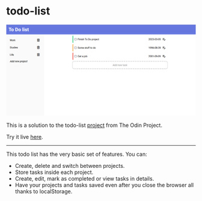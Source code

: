 # todo-list

![alt text](https://raw.githubusercontent.com/evorition/todo-list/master/img.png "Todo list")

This is a solution to the todo-list [project](https://www.theodinproject.com/lessons/node-path-javascript-todo-list) from The Odin Project.

Try it live [here](https://evorition.github.io/todo-list/).

---

This todo list has the very basic set of features. You can:
- Create, delete and switch between projects.
- Store tasks inside each project.
- Create, edit, mark as completed or view tasks in details.
- Have your projects and tasks saved even after you close the browser all thanks to localStorage.
